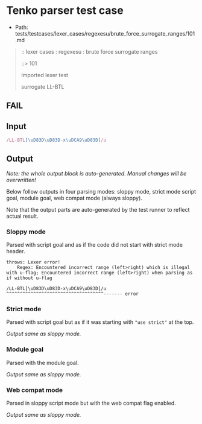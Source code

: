 # Tenko parser test case

- Path: tests/testcases/lexer_cases/regexesu/brute_force_surrogate_ranges/101.md

> :: lexer cases : regexesu : brute force surrogate ranges
>
> ::> 101
>
> Imported lexer test
>
> surrogate LL-BTL

## FAIL

## Input

`````js
/LL-BTL[\uD83D\uD83D-x\uDCA9\uD83D]/u
`````

## Output

_Note: the whole output block is auto-generated. Manual changes will be overwritten!_

Below follow outputs in four parsing modes: sloppy mode, strict mode script goal, module goal, web compat mode (always sloppy).

Note that the output parts are auto-generated by the test runner to reflect actual result.

### Sloppy mode

Parsed with script goal and as if the code did not start with strict mode header.

`````
throws: Lexer error!
    Regex: Encountered incorrect range (left>right) which is illegal with u-flag; Encountered incorrect range (left>right) when parsing as if without u-flag

/LL-BTL[\uD83D\uD83D-x\uDCA9\uD83D]/u
^^^^^^^^^^^^^^^^^^^^^^^^^^^^^^^^^^^^------- error
`````

### Strict mode

Parsed with script goal but as if it was starting with `"use strict"` at the top.

_Output same as sloppy mode._

### Module goal

Parsed with the module goal.

_Output same as sloppy mode._

### Web compat mode

Parsed in sloppy script mode but with the web compat flag enabled.

_Output same as sloppy mode._
